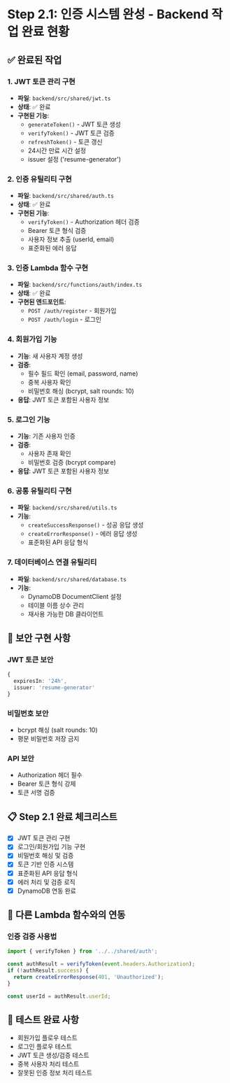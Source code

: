 # Step 2.1: 인증 시스템 완성 - Backend 작업 완료 현황

## ✅ 완료된 작업

### 1. JWT 토큰 관리 구현
- **파일**: `backend/src/shared/jwt.ts`
- **상태**: ✅ 완료
- **구현된 기능**:
  - `generateToken()` - JWT 토큰 생성
  - `verifyToken()` - JWT 토큰 검증
  - `refreshToken()` - 토큰 갱신
  - 24시간 만료 시간 설정
  - issuer 설정 ('resume-generator')

### 2. 인증 유틸리티 구현
- **파일**: `backend/src/shared/auth.ts`
- **상태**: ✅ 완료
- **구현된 기능**:
  - `verifyToken()` - Authorization 헤더 검증
  - Bearer 토큰 형식 검증
  - 사용자 정보 추출 (userId, email)
  - 표준화된 에러 응답

### 3. 인증 Lambda 함수 구현
- **파일**: `backend/src/functions/auth/index.ts`
- **상태**: ✅ 완료
- **구현된 엔드포인트**:
  - `POST /auth/register` - 회원가입
  - `POST /auth/login` - 로그인

### 4. 회원가입 기능
- **기능**: 새 사용자 계정 생성
- **검증**:
  - 필수 필드 확인 (email, password, name)
  - 중복 사용자 확인
  - 비밀번호 해싱 (bcrypt, salt rounds: 10)
- **응답**: JWT 토큰 포함된 사용자 정보

### 5. 로그인 기능
- **기능**: 기존 사용자 인증
- **검증**:
  - 사용자 존재 확인
  - 비밀번호 검증 (bcrypt compare)
- **응답**: JWT 토큰 포함된 사용자 정보

### 6. 공통 유틸리티 구현
- **파일**: `backend/src/shared/utils.ts`
- **기능**:
  - `createSuccessResponse()` - 성공 응답 생성
  - `createErrorResponse()` - 에러 응답 생성
  - 표준화된 API 응답 형식

### 7. 데이터베이스 연결 유틸리티
- **파일**: `backend/src/shared/database.ts`
- **기능**:
  - DynamoDB DocumentClient 설정
  - 테이블 이름 상수 관리
  - 재사용 가능한 DB 클라이언트

## 🔐 보안 구현 사항

### JWT 토큰 보안
```typescript
{
  expiresIn: '24h',
  issuer: 'resume-generator'
}
```

### 비밀번호 보안
- bcrypt 해싱 (salt rounds: 10)
- 평문 비밀번호 저장 금지

### API 보안
- Authorization 헤더 필수
- Bearer 토큰 형식 강제
- 토큰 서명 검증

## 📋 Step 2.1 완료 체크리스트

- [x] JWT 토큰 관리 구현
- [x] 로그인/회원가입 기능 구현
- [x] 비밀번호 해싱 및 검증
- [x] 토큰 기반 인증 시스템
- [x] 표준화된 API 응답 형식
- [x] 에러 처리 및 검증 로직
- [x] DynamoDB 연동 완료

## 🔗 다른 Lambda 함수와의 연동

### 인증 검증 사용법
```typescript
import { verifyToken } from '../../shared/auth';

const authResult = verifyToken(event.headers.Authorization);
if (!authResult.success) {
  return createErrorResponse(401, 'Unauthorized');
}

const userId = authResult.userId;
```

## 🧪 테스트 완료 사항
- 회원가입 플로우 테스트
- 로그인 플로우 테스트
- JWT 토큰 생성/검증 테스트
- 중복 사용자 처리 테스트
- 잘못된 인증 정보 처리 테스트